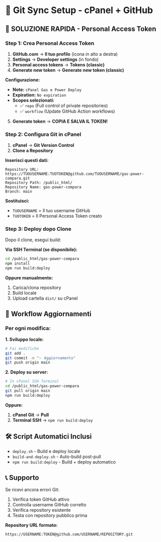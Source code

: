 # 🔄 **Git Sync Setup - cPanel + GitHub**

## 🚀 **SOLUZIONE RAPIDA - Personal Access Token**

### **Step 1: Crea Personal Access Token**

1. **GitHub.com** → **Il tuo profilo** (icona in alto a destra)
2. **Settings** → **Developer settings** (in fondo)
3. **Personal access tokens** → **Tokens (classic)**
4. **Generate new token** → **Generate new token (classic)**

**Configurazione:**
- **Note:** `cPanel Gas e Power Deploy`
- **Expiration:** `No expiration`
- **Scopes selezionati:**
  - ✅ `repo` (Full control of private repositories)
  - ✅ `workflow` (Update GitHub Action workflows)

5. **Generate token** → **COPIA E SALVA IL TOKEN!**

### **Step 2: Configura Git in cPanel**

1. **cPanel** → **Git Version Control**
2. **Clone a Repository**

**Inserisci questi dati:**
```
Repository URL: https://TUOUSERNAME:TUOTOKEN@github.com/TUOUSERNAME/gas-power-compara.git
Repository Path: /public_html/ 
Repository Name: gas-power-compara
Branch: main
```

**Sostituisci:**
- `TUOUSERNAME` = Il tuo username GitHub
- `TUOTOKEN` = Il Personal Access Token creato

### **Step 3: Deploy dopo Clone**

Dopo il clone, esegui build:

**Via SSH Terminal (se disponibile):**
```bash
cd /public_html/gas-power-compara
npm install
npm run build:deploy
```

**Oppure manualmente:**
1. Carica/clona repository
2. Build locale
3. Upload cartella `dist/` su cPanel

## 🔄 **Workflow Aggiornamenti**

### **Per ogni modifica:**

**1. Sviluppo locale:**
```bash
# Fai modifiche
git add .
git commit -m "✨ Aggiornamento"
git push origin main
```

**2. Deploy su server:**
```bash
# In cPanel SSH Terminal
cd /public_html/gas-power-compara
git pull origin main
npm run build:deploy
```

**Oppure:**
1. **cPanel Git** → **Pull**
2. **Terminal SSH** → `npm run build:deploy`

## 🛠️ **Script Automatici Inclusi**

- `deploy.sh` - Build e deploy locale
- `build-and-deploy.sh` - Auto-build post-pull
- `npm run build:deploy` - Build + deploy automatico

## 📞 **Supporto**

Se ricevi ancora errori Git:
1. Verifica token GitHub attivo
2. Controlla username GitHub corretto
3. Verifica repository esistente
4. Testa con repository pubblico prima

**Repository URL formato:**
```
https://USERNAME:TOKEN@github.com/USERNAME/REPOSITORY.git
```